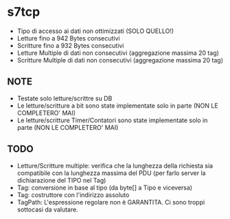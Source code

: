 # s7tcp

* Tipo di accesso ai dati non ottimizzati (SOLO QUELLO!)
* Letture fino a 942 Bytes consecutivi
* Scritture fino a 932 Bytes consecutivi
* Letture Multiple di dati non consecutivi (aggregazione massima 20 tag)
* Scritture Multiple di dati non consecutivi (aggregazione massima 20 tag)

## NOTE
* Testate solo letture/scrittre su DB
* Le letture/scritture a bit sono state implementate solo in parte (NON LE COMPLETERO' MAI)
* Le letture/scritture Timer/Contatori sono state implementate solo in parte (NON LE COMPLETERO' MAI)

## TODO
* Letture/Scritture multiple: verifica che la lunghezza della richiesta sia compatibile con la lunghezza massima del PDU (per farlo server la dichiarazione del TIPO nel Tag)
* Tag: conversione in base al tipo (da byte[] a Tipo e viceversa) 
* Tag: costruttore con l'indirizzo assoluto
* TagPath: L'espressione regolare non è GARANTITA. Ci sono troppi sottocasi da valutare.

